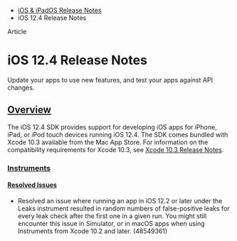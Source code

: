 - [iOS & iPadOS Release Notes](https://developer.apple.com/documentation/ios-ipados-release-notes)
- iOS 12.4 Release Notes

Article

# iOS 12.4 Release Notes

Update your apps to use new features, and test your apps against API changes.

## [Overview](https://developer.apple.com/documentation/ios-ipados-release-notes/ios-12_4-release-notes#overview)

The iOS 12.4 SDK provides support for developing iOS apps for iPhone, iPad, or iPod touch devices running iOS 12.4. The SDK comes bundled with Xcode 10.3 available from the Mac App Store. For information on the compatibility requirements for Xcode 10.3, see [Xcode 10.3 Release Notes](https://developer.apple.com/documentation/Xcode-Release-Notes/xcode-10_3-release-notes).

### [Instruments](https://developer.apple.com/documentation/ios-ipados-release-notes/ios-12_4-release-notes#Instruments)

#### [Resolved Issues](https://developer.apple.com/documentation/ios-ipados-release-notes/ios-12_4-release-notes#Resolved-Issues)

- Resolved an issue where running an app in iOS 12.2 or later under the Leaks instrument resulted in random numbers of false-positive leaks for every leak check after the first one in a given run. You might still encounter this issue in Simulator, or in macOS apps when using Instruments from Xcode 10.2 and later. (48549361)

